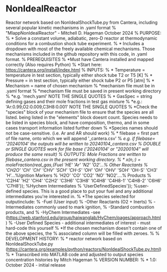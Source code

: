 # NonIdealReactor
Reactor network based on NonIdealShockTube.py from Cantera, including several popular kinetic mechanisms in .yaml format
% "MlappNonIdealReactor" - Mitchell D. Hageman October 2024
% PURPOSE:
%   * Solve a constant volume, adiabatic, zero-D reactor at thermodynamic conditions for a combustion shock tube experiment.
%   * Includes a dropdown with most of the freely available chemical mechanisms. Those mechanisms included in the github repository with this code, in .yaml format.
% PREREQUISITES
%   *Must have Cantera installed and mapped correctly (Also requires Python)
%   *Start here: https://cantera.org/install/index.html
% INPUTS:
%   * Temperature = temperature in test section, typically either shock tube T2 or T5 [K]
%   * Pressure = in test section, typically either shock tube P2 or P5 [atm]
%   * Mechanism = name of chosen mechanism
%       *mechanism file must be in .yaml format
%       *mechanism file must be saved in present working directory
%       *e.g. 'mech.yaml'  NOTE THE SINGLE QUOTES
%   * GasSpec = string defining gases and their mole fractions in test gas mixture
%        *e.g.: 'Ar:0.99,O2:0.009,C3H8:0.001'  NOTE THE SINGLE QUOTES
%        *Check the "species" block of your mechanism file to ensure that the species are all listed. being listed in the "elements" block doesnt count. Species needs to be listed in species block, and have composition, thermo, and in some cases transport information listed further down
%        *Species names should not be case-sensitive. (i.e. Ar and AR should work)
%   * filebase = first part of file name, onto which we will append '_cantera.csv'
%        *e.g. if filebase= '20240104' the outputs will be written to 20240104_cantera.csv
%        *DOUBLE or SINGLE QUOTES work for file base ('20240104' or "20200104" will produce the same result)
% OUTPUTS: Mole Fractions are written to *filebase*_cantera.csv in the present working directory.
%   * x(n,:) = moleFraction(real_gas,{Fuel 'HE' 'Ar' 'N2' 'O2'...% Other Reactants
%        'CH2O' 'CH' 'CH*' 'CHV' 'SCH' 'CH-S' 'OH' 'OH*' 'OHV' 'SOH' 'OH-S' 'CH3' 'H'...%Ignition Markers
%        'H2O' 'CO' 'CO2' 'NO' 'NO2'....% Products
%        'C2H4' 'H2' 'CH4' 'C2H2' 'C3H6' 'C3H8' 'IC4H8' 'C4H8-1' 'C4H8-2' 'C6H6' 'C7H8'}); %Hychem Intermediates
%        'UserDefinedSpecies'}); %user-defined species. This is a good place to put your fuel and any additional intermediates you're interested in.
%  *The species selected for outputinclude:
%       -Fuel (User input)
%       -Other Reactants (O2 + Inerts)
%       -Intermediates commonly used to mark ignition,
%       -Standard combustion products, and
%       -HyChem Intermediates -see (https://web.stanford.edu/group/haiwanglab/HyChem/pages/approach.html)
%       -User Defined Species - additional intermediates of interest - must hard-code this yourself
%  *If the chosen mechanism doesn't contain one of the above species, the
%   associated column will be filled with zeroes.
%  % DEVELOPMENT HISTORY:
%   * reactor network based on NonIdealShockTube.py (https://cantera.org/examples/python/reactors/NonIdealShockTube.py.html)
%   * Transcribed into MATLAB code and adjusted to output species concentration histories by Mitch Hageman
% VERSION NUMBER:
%   * 1.0: October 2024 - initial release
